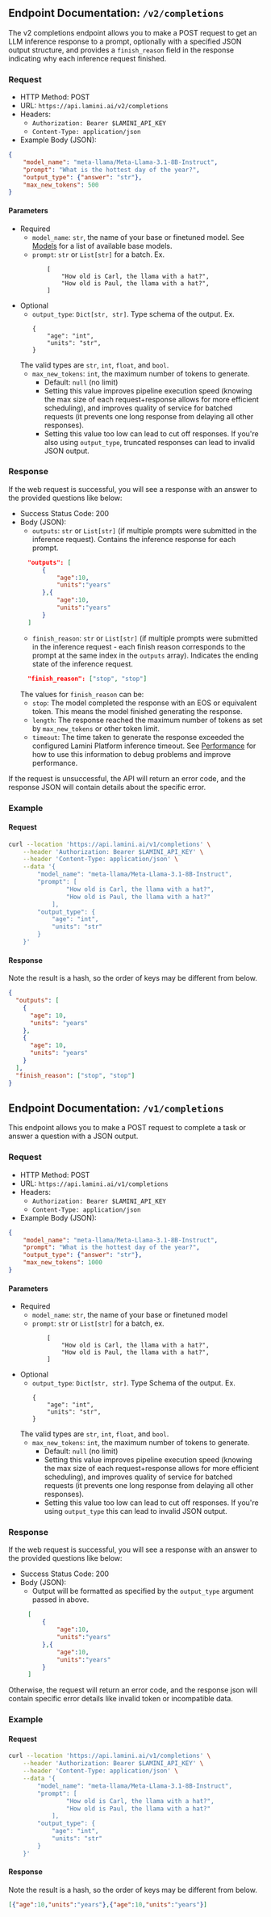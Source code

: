 ## Endpoint Documentation: `/v2/completions`

The v2 completions endpoint allows you to make a POST request to get an LLM inference response to a prompt, optionally with a specified JSON output structure, and provides a `finish_reason` field in the response indicating why each inference request finished.

### Request

- HTTP Method: POST
- URL: `https://api.lamini.ai/v2/completions`
- Headers:
    - `Authorization: Bearer $LAMINI_API_KEY`
    - `Content-Type: application/json`
- Example Body (JSON):


```json
{
    "model_name": "meta-llama/Meta-Llama-3.1-8B-Instruct",
    "prompt": "What is the hottest day of the year?",
    "output_type": {"answer": "str"},
    "max_new_tokens": 500
}
```

#### Parameters

- Required
    -   `model_name`: `str`, the name of your base or finetuned model. See [Models](../models.md) for a list of available base models.
    -   `prompt`: `str` or `List[str]` for a batch. Ex.
        ```
            [
                "How old is Carl, the llama with a hat?",
                "How old is Paul, the llama with a hat?",
            ]
        ```
- Optional
    -   `output_type`: `Dict[str, str]`. Type schema of the output. Ex.
        ```
        {
            "age": "int",
            "units": "str",
        }
        ```
    The valid types are `str`, `int`, `float`, and `bool`.
    -   `max_new_tokens`: `int`, the maximum number of tokens to generate.
        - Default: `null` (no limit)
        - Setting this value improves pipeline execution speed (knowing the max size of each request+response allows for more efficient scheduling), and improves quality of service for batched requests (it prevents one long response from delaying all other responses).
        - Setting this value too low can lead to cut off responses. If you're also using `output_type`, truncated responses can lead to invalid JSON output.

### Response

If the web request is successful, you will see a response with an answer to the provided questions like below:

- Success Status Code: 200
- Body (JSON):
  - `outputs`: `str` or `List[str]` (if multiple prompts were submitted in the inference request). Contains the inference response for each prompt.
  ```json
    "outputs": [
        {
            "age":10,
            "units":"years"
        },{
            "age":10,
            "units":"years"
        }
    ]
  ```
  - `finish_reason`: `str` or `List[str]` (if multiple prompts were submitted in the inference request - each finish reason corresponds to the prompt at the same index in the `outputs` array).  Indicates the ending state of the inference request.
  ```json
    "finish_reason": ["stop", "stop"]
  ```
  The values for `finish_reason` can be:
    - `stop`: The model completed the response with an EOS or equivalent token. This means the model finished generating the response.
    - `length`: The response reached the maximum number of tokens as set by `max_new_tokens` or other token limit. 
    - `timeout`: The time taken to generate the response exceeded the configured Lamini Platform inference timeout.
  See [Performance](../inference/performance.md) for how to use this information to debug problems and improve performance.

If the request is unsuccessful, the API will return an error code, and the response JSON will contain details about the specific error.

### Example

#### Request

```sh
curl --location 'https://api.lamini.ai/v1/completions' \
    --header 'Authorization: Bearer $LAMINI_API_KEY' \
    --header 'Content-Type: application/json' \
    --data '{
        "model_name": "meta-llama/Meta-Llama-3.1-8B-Instruct",
        "prompt": [
                "How old is Carl, the llama with a hat?",
                "How old is Paul, the llama with a hat?"
            ],
        "output_type": {
            "age": "int",
            "units": "str"
        }
    }'
```

#### Response

Note the result is a hash, so the order of keys may be different from below.

```json
{
  "outputs": [
    {
      "age": 10,
      "units": "years"
    },
    {
      "age": 10,
      "units": "years"
    }
  ],
  "finish_reason": ["stop", "stop"]
}
```


## Endpoint Documentation: `/v1/completions`

This endpoint allows you to make a POST request to complete a task or answer a question with a JSON output.

### Request

- HTTP Method: POST
- URL: `https://api.lamini.ai/v1/completions`
- Headers:
    - `Authorization: Bearer $LAMINI_API_KEY`
    - `Content-Type: application/json`
- Example Body (JSON):


```json
{
    "model_name": "meta-llama/Meta-Llama-3.1-8B-Instruct",
    "prompt": "What is the hottest day of the year?",
    "output_type": {"answer": "str"},
    "max_new_tokens": 1000
}
```

#### Parameters

- Required
    -   `model_name`: `str`, the name of your base or finetuned model
    -   `prompt`: `str` or `List[str]` for a batch, ex.
        ```
            [
                "How old is Carl, the llama with a hat?",
                "How old is Paul, the llama with a hat?",
            ]
        ```
- Optional
    -   `output_type`: `Dict[str, str]`. Type Schema of the output. Ex.
        ```
        {
            "age": "int",
            "units": "str",
        }
        ```
    The valid types are `str`, `int`, `float`, and `bool`.
    -   `max_new_tokens`: `int`, the maximum number of tokens to generate.
        - Default: `null` (no limit)
        - Setting this value improves pipeline execution speed (knowing the max size of each request+response allows for more efficient scheduling), and improves quality of service for batched requests (it prevents one long response from delaying all other responses).
        - Setting this value too low can lead to cut off responses. If you're using `output_type` this can lead to invalid JSON output.

### Response

If the web request is successful, you will see a response with an answer to the provided questions like below:

- Success Status Code: 200
- Body (JSON):
  - Output will be formatted as specified by the `output_type` argument passed in above.
  ```json
    [
        {
            "age":10,
            "units":"years"
        },{
            "age":10,
            "units":"years"
        }
    ]
  ```

Otherwise, the request will return an error code, and the response json will contain specific error details like invalid token or incompatible data.


### Example

#### Request

```sh
curl --location 'https://api.lamini.ai/v1/completions' \
    --header 'Authorization: Bearer $LAMINI_API_KEY' \
    --header 'Content-Type: application/json' \
    --data '{
        "model_name": "meta-llama/Meta-Llama-3.1-8B-Instruct",
        "prompt": [
                "How old is Carl, the llama with a hat?",
                "How old is Paul, the llama with a hat?"
            ],
        "output_type": {
            "age": "int",
            "units": "str"
        }
    }'
```

#### Response

Note the result is a hash, so the order of keys may be different from below.

```json
[{"age":10,"units":"years"},{"age":10,"units":"years"}]
```
